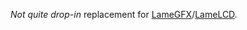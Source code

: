 *Not quite drop-in* replacement for [LameGFX](https://github.com/konimaru/lamestation-sdk/blob/master/LameGFX.spin)/[LameLCD](https://github.com/konimaru/lamestation-sdk/blob/master/LameLCD.spin).
